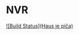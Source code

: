 # NVR

[![Build Status](Haus je píča)](https://navertica.visualstudio.com/BusinessCentral/_build/latest?definitionId=675&repoName=AquashieldAmazonVendorCentralConnector&branchName=master)
